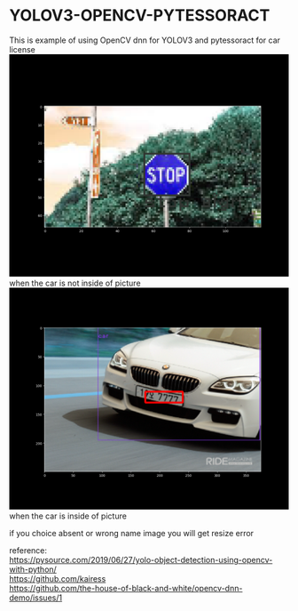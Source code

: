 # YOLOV3-OPENCV-PYTESSORACT
This is example of using OpenCV dnn for YOLOV3 and pytessoract for car license
![stop](./res/stop.png)  
when the car is not inside of picture  
![car](./res/car.png)  
when the car is inside of picture  

if you choice absent or wrong name image you will get resize error

reference:  
https://pysource.com/2019/06/27/yolo-object-detection-using-opencv-with-python/  
https://github.com/kairess  
https://github.com/the-house-of-black-and-white/opencv-dnn-demo/issues/1  
